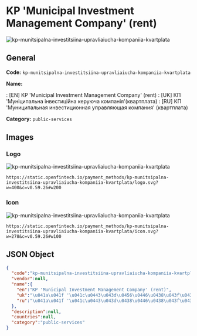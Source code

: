 
# KP 'Municipal Investment Management Company' (rent) 
![kp-munitsipalna-investitsiina-upravliaiucha-kompaniia-kvartplata](https://static.openfintech.io/payment_methods/kp-munitsipalna-investitsiina-upravliaiucha-kompaniia-kvartplata/logo.svg?w=400&c=v0.59.26#w200)  

## General 
**Code:** `kp-munitsipalna-investitsiina-upravliaiucha-kompaniia-kvartplata` 
 
**Name:** 
 
:	[EN] KP 'Municipal Investment Management Company' (rent) 
:	[UK] КП 'Муніципальна інвестиційна керуюча компанія'(квартплата) 
:	[RU] КП 'Муниципальная инвестиционная управляющая компания' (квартплата) 
 
**Category:** `public-services` 
 

## Images 

### Logo 
![kp-munitsipalna-investitsiina-upravliaiucha-kompaniia-kvartplata](https://static.openfintech.io/payment_methods/kp-munitsipalna-investitsiina-upravliaiucha-kompaniia-kvartplata/logo.svg?w=400&c=v0.59.26#w200)  

```
https://static.openfintech.io/payment_methods/kp-munitsipalna-investitsiina-upravliaiucha-kompaniia-kvartplata/logo.svg?w=400&c=v0.59.26#w200
```  

### Icon 
![kp-munitsipalna-investitsiina-upravliaiucha-kompaniia-kvartplata](https://static.openfintech.io/payment_methods/kp-munitsipalna-investitsiina-upravliaiucha-kompaniia-kvartplata/icon.svg?w=278&c=v0.59.26#w100)  

```
https://static.openfintech.io/payment_methods/kp-munitsipalna-investitsiina-upravliaiucha-kompaniia-kvartplata/icon.svg?w=278&c=v0.59.26#w100
```  

## JSON Object 

```json
{
  "code":"kp-munitsipalna-investitsiina-upravliaiucha-kompaniia-kvartplata",
  "vendor":null,
  "name":{
    "en":"KP 'Municipal Investment Management Company' (rent)",
    "uk":"\u041a\u041f '\u041c\u0443\u043d\u0456\u0446\u0438\u043f\u0430\u043b\u044c\u043d\u0430 \u0456\u043d\u0432\u0435\u0441\u0442\u0438\u0446\u0456\u0439\u043d\u0430 \u043a\u0435\u0440\u0443\u044e\u0447\u0430 \u043a\u043e\u043c\u043f\u0430\u043d\u0456\u044f'(\u043a\u0432\u0430\u0440\u0442\u043f\u043b\u0430\u0442\u0430)",
    "ru":"\u041a\u041f '\u041c\u0443\u043d\u0438\u0446\u0438\u043f\u0430\u043b\u044c\u043d\u0430\u044f \u0438\u043d\u0432\u0435\u0441\u0442\u0438\u0446\u0438\u043e\u043d\u043d\u0430\u044f \u0443\u043f\u0440\u0430\u0432\u043b\u044f\u044e\u0449\u0430\u044f \u043a\u043e\u043c\u043f\u0430\u043d\u0438\u044f' (\u043a\u0432\u0430\u0440\u0442\u043f\u043b\u0430\u0442\u0430)"
  },
  "description":null,
  "countries":null,
  "category":"public-services"
}
```  
